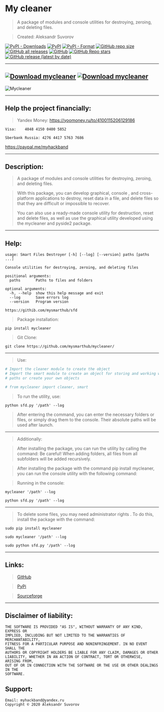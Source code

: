 My cleaner
===

>A package of modules and console utilities for destroying, 
> zeroing, and deleting files.

>Created: Aleksandr Suvorov

[![PyPI - Downloads](https://img.shields.io/pypi/dm/mycleaner?label=pypi%20downloads)](https://pypi.org/project/mycleaner/)
[![PyPI](https://img.shields.io/pypi/v/mycleaner)](https://pypi.org/project/mycleaner/)
[![PyPI - Format](https://img.shields.io/pypi/format/mycleaner)](https://pypi.org/project/mycleaner/)
[![GitHub repo size](https://img.shields.io/github/repo-size/mysmarthub/mycleaner)](https://github.com/mysmarthub/mycleaner/)
[![GitHub all releases](https://img.shields.io/github/downloads/mysmarthub/mycleaner/total?label=github%20downloads)](https://github.com/mysmarthub/mycleaner/)
[![GitHub](https://img.shields.io/github/license/mysmarthub/mycleaner)](https://github.com/mysmarthub/mycleaner/)
[![GitHub Repo stars](https://img.shields.io/github/stars/mysmarthub/mycleaner?style=social)](https://github.com/mysmarthub/mycleaner)
[![GitHub release (latest by date)](https://img.shields.io/github/v/release/mysmarthub/mycleaner)](https://github.com/mysmarthub/mycleaner/)


---
[![Download mycleaner](https://a.fsdn.com/con/app/sf-download-button)](https://sourceforge.net/projects/mycleaner-package/files/latest/download)
[![Download mycleaner](https://img.shields.io/sourceforge/dt/mycleaner-package.svg)](https://sourceforge.net/projects/mycleaner-package/files/latest/download)
---

![Mycleaner](https://github.com/mysmarthub/mycleaner/raw/master/images/logo.png)

---

Help the project financially:
---
>Yandex Money:
https://yoomoney.ru/to/4100115206129186

    Visa:    4048 4150 0400 5852

    Sberbank Russia: 4276 4417 5763 7686

https://paypal.me/myhackband

---

Description:
---
>A package of modules and console utilities for destroying, 
> zeroing, and deleting files.

>With this package, you can develop graphical, 
> console , and cross-platform applications to destroy, 
> reset data in a file, and delete files 
> so that they are difficult or impossible to recover. 
> 
>You can also use a ready-made console utility for destruction, 
> reset and delete files, as well as use the graphical utility 
> developed using the mycleaner and pyside2 package.

---
Help:
---
```
usage: Smart Files Destroyer [-h] [--log] [--version] paths [paths ...]

Console utilities for destroying, zeroing, and deleting files

positional arguments:
  paths       Paths to files and folders

optional arguments:
  -h, --help  show this help message and exit
  --log       Save errors log
  --version   Program version

https://githib.com/mysmarthub/sfd

```

>Package installation:

`pip install mycleaner`

>Git Clone:

`git clone https://github.com/mysmarthub/mycleaner/`

---

>Use:

```python
# Import the cleaner module to create the object
# Import the smart module to create an object for storing and working with 
# paths or create your own objects

# from mycleaner import cleaner, smart
```
>To run the utility, use:

```
python sfd.py '/path' --log
```


>After entering the command, you can enter the necessary folders or files, 
> or simply drag them to the console. Their absolute paths will be used after launch.

---
>Additionally:

>After installing the package, you can run the utility by calling the command:
>Be careful! When adding folders, all files from all subfolders 
will be added recursively.

>After installing the package with the command pip install mycleaner, 
> you can run the console utility with the following command:

>Running in the console:

```
mycleaner '/path' --log
```

```
python sfd.py '/path' --log
```

---

>To delete some files, you may need administrator rights .
> To do this, install the package with the command:

```
sudo pip install mycleaner
```

```
sudo mycleaner '/path' --log
```

```commandline
sudo python sfd.py '/path' --log
```

---
Links:
---
>[GitHub](https://github.com/mysmarthub/mycleaner)

>[PyPi](https://pypi.org/project/mycleaner/)
 
>[Sourceforge](https://sourceforge.net/projects/mycleaner-package/files/latest/download)
---

Disclaimer of liability:
------------------------
    THE SOFTWARE IS PROVIDED "AS IS", WITHOUT WARRANTY OF ANY KIND, EXPRESS OR
    IMPLIED, INCLUDING BUT NOT LIMITED TO THE WARRANTIES OF MERCHANTABILITY,
    FITNESS FOR A PARTICULAR PURPOSE AND NONINFRINGEMENT. IN NO EVENT SHALL THE
    AUTHORS OR COPYRIGHT HOLDERS BE LIABLE FOR ANY CLAIM, DAMAGES OR OTHER
    LIABILITY, WHETHER IN AN ACTION OF CONTRACT, TORT OR OTHERWISE, ARISING FROM,
    OUT OF OR IN CONNECTION WITH THE SOFTWARE OR THE USE OR OTHER DEALINGS IN THE
    SOFTWARE.

Support:
---
    Email: myhackband@yandex.ru
    Copyright © 2020 Aleksandr Suvorov
